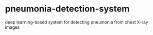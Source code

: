 # pneumonia-detection-system
deep learning-based system for detecting pneumonia from chest X-ray images
